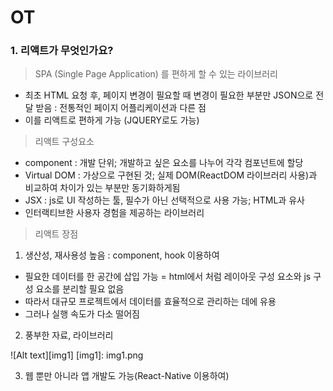 # OT

### 1. 리액트가 무엇인가요?

> SPA (Single Page Application) 를 편하게 할 수 있는 라이브러리

- 최초 HTML 요청 후, 페이지 변경이 필요할 때 변경이 필요한 부분만 JSON으로 전달 받음 : 전통적인 페이지 어플리케이션과 다른 점
- 이를 리액트로 편하게 가능 (JQUERY로도 가능)

> 리액트 구성요소

- component : 개발 단위; 개발하고 싶은 요소를 나누어 각각 컴포넌트에 할당
- Virtual DOM : 가상으로 구현된 것; 실제 DOM(ReactDOM 라이브러리 사용)과 비교하여 차이가 있는 부분만 동기화하게됨
- JSX : js로 UI 작성하는 툴, 필수가 아닌 선택적으로 사용 가능; HTML과 유사
- 인터랙티브한 사용자 경험을 제공하는 라이브러리

> 리액트 장점

1. 생산성, 재사용성 높음 : component, hook 이용하여

- 필요한 데이터를 한 공간에 삽입 가능 = html에서 처럼 레이아웃 구성 요소와 js 구성 요소를 분리할 필요 없음
- 따라서 대규모 프로젝트에서 데이터를 효율적으로 관리하는 데에 유용
- 그러나 실행 속도가 다소 떨어짐

2. 풍부한 자료, 라이브러리

![Alt text][img1]
[img1]: img1.png

3. 웹 뿐만 아니라 앱 개발도 가능(React-Native 이용하여)
